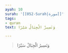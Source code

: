 ```yaml
---
ayah: 10
surah: '[[052-Surah|سورة]]'
tags:
- quran
text: وَتَسِيرُ الْجِبَالُ سَيْرًا

---
```

> وَتَسِيرُ الْجِبَالُ سَيْرًا
